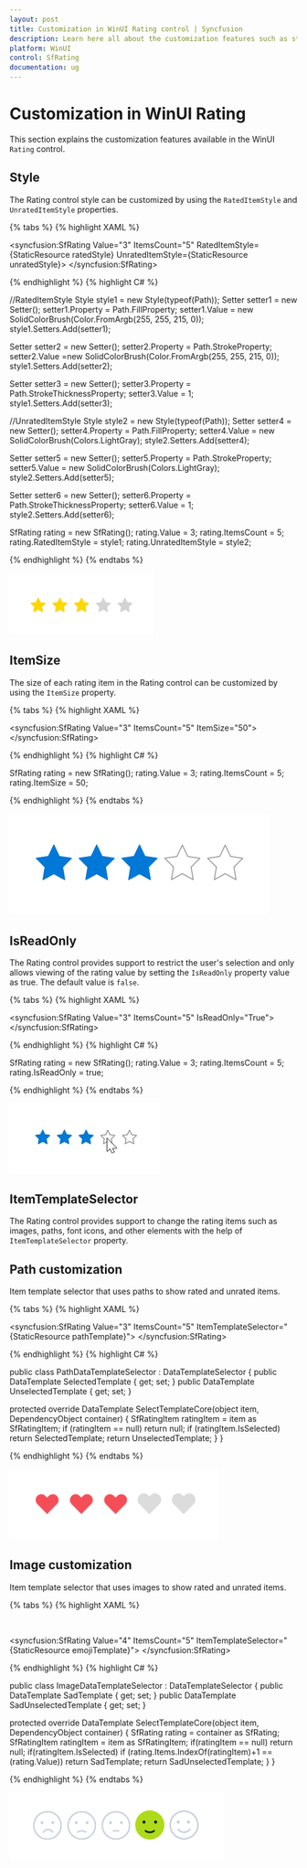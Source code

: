```yaml
---
layout: post
title: Customization in WinUI Rating control | Syncfusion
description: Learn here all about the customization features such as style, item size, read-only, and template in Syncfusion WinUI Rating (SfRating) control.
platform: WinUI
control: SfRating
documentation: ug
---
```


# Customization in WinUI Rating

This section explains the customization features available in the WinUI `Rating` control.

## Style

The Rating control style can be customized by using the `RatedItemStyle` and `UnratedItemStyle` properties.

{% tabs %}
{% highlight XAML %}

<ResourceDictionary>
 <Style TargetType="Path" x:Key="ratedStyle">
    <Setter Property="Fill" Value="#FFD700"/>
    <Setter Property="Stroke" Value="#FFD700"/>
    <Setter Property="StrokeThickness" Value="1"/>
 </Style>
 <Style TargetType="Path" x:Key="unratedStyle">   
    <Setter Property="Fill" Value="LightGray"/>
    <Setter Property="Stroke" Value="LightGray"/>
    <Setter Property="StrokeThickness" Value="1"/>
 </Style>
</ResourceDictionary>

<syncfusion:SfRating Value="3"
      ItemsCount="5" RatedItemStyle={StaticResource ratedStyle}
      UnratedItemStyle={StaticResource unratedStyle}>
</syncfusion:SfRating>

{% endhighlight %}
{% highlight C# %}

//RatedItemStyle
Style style1 = new Style(typeof(Path));
Setter setter1 = new Setter();
setter1.Property = Path.FillProperty;
setter1.Value = new SolidColorBrush(Color.FromArgb(255, 255, 215, 0));
style1.Setters.Add(setter1);

Setter setter2 = new Setter();
setter2.Property = Path.StrokeProperty;
setter2.Value =new SolidColorBrush(Color.FromArgb(255, 255, 215, 0));
style1.Setters.Add(setter2);

Setter setter3 = new Setter();
setter3.Property = Path.StrokeThicknessProperty;
setter3.Value = 1;
style1.Setters.Add(setter3);

//UnratedItemStyle
Style style2 = new Style(typeof(Path));
Setter setter4 = new Setter();
setter4.Property = Path.FillProperty;
setter4.Value = new SolidColorBrush(Colors.LightGray);
style2.Setters.Add(setter4);

Setter setter5 = new Setter();
setter5.Property = Path.StrokeProperty;
setter5.Value = new SolidColorBrush(Colors.LightGray);
style2.Setters.Add(setter5);

Setter setter6 = new Setter();
setter6.Property = Path.StrokeThicknessProperty;
setter6.Value = 1;
style2.Setters.Add(setter6);

SfRating rating = new SfRating();
rating.Value = 3;
rating.ItemsCount = 5;
rating.RatedItemStyle = style1;
rating.UnratedItemStyle = style2;

{% endhighlight %}
{% endtabs %}

![Style customization in WinUI Rating control](Rating_images/winui_rating_style.png)

## ItemSize 

The size of each rating item in the Rating control can be customized by using the `ItemSize` property.

{% tabs %}
{% highlight XAML %}

<syncfusion:SfRating Value="3"
     ItemsCount="5" ItemSize="50">
</syncfusion:SfRating>

{% endhighlight %}
{% highlight C# %}

SfRating rating = new SfRating();
rating.Value = 3;
rating.ItemsCount = 5;
rating.ItemSize = 50;

{% endhighlight %}
{% endtabs %}

![Size customization in WinUI Rating control](Rating_images/winui_rating_itemsize.png)

## IsReadOnly

The Rating control provides support to restrict the user's selection and only allows viewing of the rating value by setting the `IsReadOnly` property value as true. The default value is `false`.

{% tabs %}
{% highlight XAML %}

<syncfusion:SfRating Value="3"
     ItemsCount="5" IsReadOnly="True">
</syncfusion:SfRating>

{% endhighlight %}
{% highlight C# %}

SfRating rating = new SfRating();
rating.Value = 3;
rating.ItemsCount = 5;
rating.IsReadOnly = true;

{% endhighlight %}
{% endtabs %}

![Read-only state in WinUI Rating control](Rating_images/winui_rating_readonly.png)

## ItemTemplateSelector

The Rating control provides support to change the rating items such as images, paths, font icons, and other elements with the help of `ItemTemplateSelector` property.

## Path customization

Item template selector that uses paths to show rated and unrated items.

{% tabs %}
{% highlight XAML %}

<ResourceDictionary>
  <ResourceDictionary.ThemeDictionaries>
    <ResourceDictionary x:Key="Light">
      <SolidColorBrush x:Key="FillColor" Color="#DCDCDC"/>
    </ResourceDictionary>
    <ResourceDictionary x:Key="Dark">
      <SolidColorBrush x:Key="FillColor" Color="#474747"/>
    </ResourceDictionary>
  </ResourceDictionary.ThemeDictionaries>
  <DataTemplate x:Key="selectedTemplate">
    <Viewbox>
      <Path Margin="4" Fill="#F44D57" Data="M16.2551 1.76462L16.2552 1.76479C16.6493 2.16617 16.9623 2.64325 17.1761 3.16901C17.3899 3.69479 17.5 4.25866 17.5 4.82833C17.5 5.39799 17.3899 5.96186 17.1761 6.48764C16.9623 7.0134 16.6493 7.49048 16.2552 7.89187L16.2551 7.89195L15.3424 8.82219L8.99977 15.2861L2.65718 8.82219L1.74439 7.89195C0.94868 7.08101 0.5 5.97917 0.5 4.82833C0.5 3.67748 0.94868 2.57564 1.74439 1.7647C2.53979 0.954092 3.61655 0.500469 4.73725 0.500469C5.85795 0.500469 6.9347 0.954092 7.7301 1.7647L8.64288 2.69495C8.73691 2.79077 8.86552 2.84476 8.99977 2.84476C9.13402 2.84476 9.26263 2.79077 9.35666 2.69495L10.2694 1.7647L10.2695 1.76462C10.6634 1.36307 11.1304 1.04504 11.6438 0.828245C12.1572 0.611455 12.7072 0.5 13.2623 0.5C13.8174 0.5 14.3674 0.611454 14.8807 0.828245C15.3941 1.04504 15.8612 1.36307 16.2551 1.76462Z"/>
    </Viewbox>
  </DataTemplate>
  <DataTemplate x:Key="unselectedTemplate">
    <Viewbox>
      <Path Margin="4" Fill="{ThemeResource FillColor}" Data="M16.612 1.41452C16.1722 0.966073 15.65 0.610337 15.0752 0.367629C14.5005 0.124922 13.8844 0 13.2623 0C12.6401 0 12.0241 0.124922 11.4493 0.367629C10.8746 0.610337 10.3524 0.966073 9.91255 1.41452L8.99977 2.34476L8.08699 1.41452C7.19858 0.509117 5.99364 0.0004693 4.73725 0.000469309C3.48085 0.000469319 2.27591 0.509117 1.38751 1.41452C0.499101 2.31992 9.36088e-09 3.5479 0 4.82833C-9.36088e-09 6.10875 0.499101 7.33674 1.38751 8.24214L2.30029 9.17238L8.99977 16L15.6992 9.17238L16.612 8.24214C17.0521 7.79391 17.4011 7.26171 17.6393 6.67596C17.8774 6.0902 18 5.46237 18 4.82833C18 4.19428 17.8774 3.56645 17.6393 2.9807C17.4011 2.39494 17.0521 1.86275 16.612 1.41452Z"/>
    </Viewbox>
  </DataTemplate>
  <local:PathDataTemplateSelector x:Key="pathTemplate"
      SelectedTemplate="{StaticResource selectedTemplate}"
      UnselectedTemplate="{StaticResource unselectedTemplate}"/>
</ResourceDictionary>

<syncfusion:SfRating Value="3" ItemsCount="5"
     ItemTemplateSelector="{StaticResource pathTemplate}">
</syncfusion:SfRating>

{% endhighlight %}
{% highlight C# %}

public class PathDataTemplateSelector : DataTemplateSelector
{
  public DataTemplate SelectedTemplate { get; set; }
  public DataTemplate UnselectedTemplate { get; set; }

   protected override DataTemplate SelectTemplateCore(object item, DependencyObject container)
  {
    SfRatingItem ratingItem = item as SfRatingItem;
    if (ratingItem == null)
        return null;
    if (ratingItem.IsSelected)
        return SelectedTemplate;
    return UnselectedTemplate;
  }
}

{% endhighlight %}
{% endtabs %}

![Path template in WinUI Rating control](Rating_images/winui_rating_path.png)

## Image customization

Item template selector that uses images to show rated and unrated items.

{% tabs %}
{% highlight XAML %}

<ResourceDictionary>
  <DataTemplate x:Key="sadSelectedTemplate">
     <Viewbox>
       <StackPanel Orientation="Vertical">
         <Image Source="/Assets/Rating/SadSelected.png"/>
       </StackPanel>
     </Viewbox>
  </DataTemplate>
  <DataTemplate x:Key="sadUnselectedTemplate">
     <Viewbox>
       <StackPanel Orientation="Vertical">
         <Image Source="/Assets/Rating/SadUnselected.png"/>
       </StackPanel>
     </Viewbox>
  </DataTemplate>
  <local:ImageDataTemplateSelector x:Key="emojiTemplate"
         SadTemplate="{StaticResource sadSelectedTemplate}"                             
         SadUnselectedTemplate="{StaticResource sadUnselectedTemplate}"/>
</ResourceDictionary>
  
<syncfusion:SfRating Value="4" ItemsCount="5"
     ItemTemplateSelector="{StaticResource emojiTemplate}">
</syncfusion:SfRating>

{% endhighlight %}
{% highlight C# %}

public class ImageDataTemplateSelector : DataTemplateSelector
{
  public DataTemplate SadTemplate { get; set; }
  public DataTemplate SadUnselectedTemplate { get; set; }
        
   protected override DataTemplate SelectTemplateCore(object item, DependencyObject container)
  {
    SfRating rating = container as SfRating; 
    SfRatingItem ratingItem = item as SfRatingItem; 
    if(ratingItem == null)
       return null;
    if(ratingItem.IsSelected) 
       if (rating.Items.IndexOf(ratingItem)+1 == (rating.Value)) 
           return SadTemplate; 
    return SadUnselectedTemplate; 
  }
}

{% endhighlight %}
{% endtabs %}

![Image template in WinUI Rating control](Rating_images/winui_rating_emoji.png)

